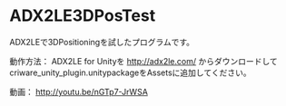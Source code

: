 ADX2LE3DPosTest
===============
ADX2LEで3DPositioningを試したプログラムです。

動作方法：
ADX2LE for Unityを
http://adx2le.com/
からダウンロードして
criware_unity_plugin.unitypackageをAssetsに追加してください。

動画：
http://youtu.be/nGTp7-JrWSA 
